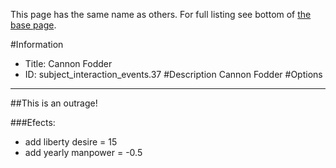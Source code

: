 This page has the same name as others. For full listing see bottom of [the base page](cannon_fodder.md).

#Information
 - Title: Cannon Fodder
 - ID: subject_interaction_events.37
#Description
Cannon Fodder
#Options

___
##This is an outrage!

###Efects:<ul><li>add liberty desire = 15</li><li>add yearly manpower = -0.5</li></ul>
